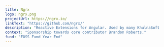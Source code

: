 ```yaml
---
title: Ngrx
logo: ngrx.png
projectUrl: https://ngrx.io/
linkText: "https://github.com/ngrx/"
description: "Reactive Extensions for Angular. Used by many KhulnaSoft projects."
context: "Sponsorship towards core contributor Brandon Roberts."
fund: "FOSS Fund Year End"
---
```

